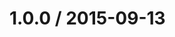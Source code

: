 <!--mdast setext-->

<!--lint disable no-multiple-toplevel-headings-->

1.0.0 / 2015-09-13
==================
